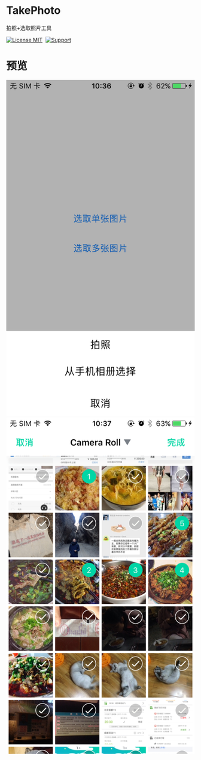 # TakePhoto
拍照+选取照片工具

[![License MIT](https://img.shields.io/badge/license-MIT-green.svg?style=flat)](https://github.com/csfuwwc/TakePhoto/blob/master/LICENSE)&nbsp;
[![Support](https://img.shields.io/badge/support-iOS%208%2B%20-blue.svg?style=flat)](https://www.apple.com/nl/ios/)&nbsp;


# 预览
![image](https://github.com/csfuwwc/TakePhoto/blob/master/TakePhotoDemo/IMG_1829.PNG)
![image](https://github.com/csfuwwc/TakePhoto/blob/master/TakePhotoDemo/IMG_1832.PNG)




